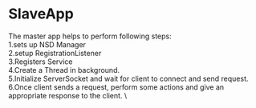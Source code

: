 # SlaveApp
The master app helps to perform following steps: \
1.sets up NSD Manager \
2.setup RegistrationListener \
3.Registers Service \
4.Create a Thread in background. \
5.Initialize ServerSocket and wait for client to connect and send request. \
6.Once client sends a request, perform some actions and give an appropriate response to the client. \

